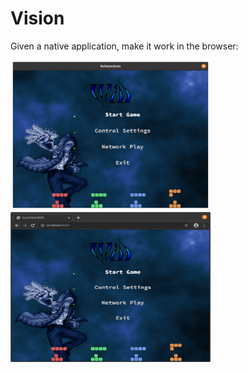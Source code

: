 # Vision

Given a native application, make it work in the browser:

[<img src="will_native.png" width="320" height="240" />](will_native.png) [<img src="will_browser_vision.png" width="320" height="240" />](will_browser_vision.png)
